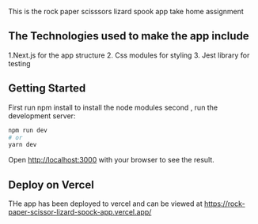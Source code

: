 This is the rock paper scisssors lizard spook app take home assignment

## The Technologies used to make the app include

1.Next.js for the app structure 2. Css modules for styling 3. Jest library for testing

## Getting Started

First run npm install to install the node modules
second , run the development server:

```bash
npm run dev
# or
yarn dev
```

Open [http://localhost:3000](http://localhost:3000) with your browser to see the result.

## Deploy on Vercel

THe app has been deployed to vercel and can be viewed at <https://rock-paper-scissor-lizard-spock-app.vercel.app/>
